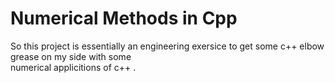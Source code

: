 # Numerical Methods in Cpp
So this project is essentially an engineering exersice to get some c++ elbow grease on my side with some <br>
numerical applicitions of c++ .


